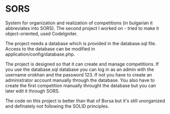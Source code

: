 SORS
====

System for organization and realization of competitions (in bulgarian it abbreviates into SORS).
The second project I worked on - tried to make it object-oriented, used CodeIgniter.

The project needs a database which is provided in the database.sql file.
Access to the database can be modified in application/config/database.php.

The project is designed so that it can create and manage competitions. 
If you use the database.sql database you can log in as an admin with the username orokhan and the password 123.
If not you have to create an administrator account manually through the database.
You also have to create the first competition manually throught the database but you can later edit it through SORS.

The code on this project is better than that of Borsa but it's still unorganized and definately not following the SOLID principles.
